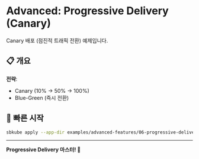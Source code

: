 # Advanced: Progressive Delivery (Canary)

Canary 배포 (점진적 트래픽 전환) 예제입니다.

## 📋 개요

**전략**:
- Canary (10% → 50% → 100%)
- Blue-Green (즉시 전환)

## 🚀 빠른 시작

```bash
sbkube apply --app-dir examples/advanced-features/06-progressive-delivery
```

---

**Progressive Delivery 마스터! 🚦**
